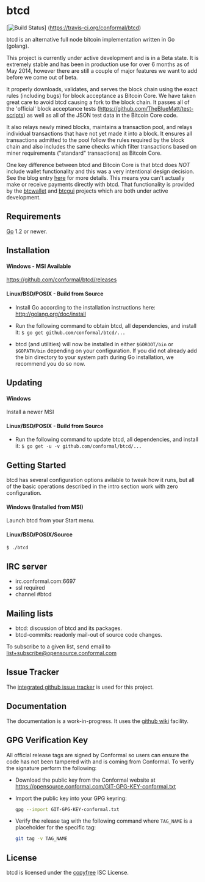 btcd
====

[![Build Status](https://travis-ci.org/conformal/btcd.png?branch=master)]
(https://travis-ci.org/conformal/btcd)

btcd is an alternative full node bitcoin implementation written in Go (golang).

This project is currently under active development and is in a Beta state.  It
is extremely stable and has been in production use for over 6 months as of May
2014, however there are still a couple of major features we want to add before
we come out of beta.

It properly downloads, validates, and serves the block chain using the exact
rules (including bugs) for block acceptance as Bitcoin Core.  We have taken
great care to avoid btcd causing a fork to the block chain.  It passes all of
the 'official' block acceptance tests
(https://github.com/TheBlueMatt/test-scripts) as well as all of the JSON test
data in the Bitcoin Core code.

It also relays newly mined blocks, maintains a transaction pool, and relays
individual transactions that have not yet made it into a block.  It ensures all
transactions admitted to the pool follow the rules required by the block chain
and also includes the same checks which filter transactions based on
miner requirements ("standard" transactions) as Bitcoin Core.

One key difference between btcd and Bitcoin Core is that btcd does *NOT* include
wallet functionality and this was a very intentional design decision.  See the
blog entry [here](https://blog.conformal.com/btcd-not-your-moms-bitcoin-daemon)
for more details.  This means you can't actually make or receive payments
directly with btcd.  That functionality is provided by the
[btcwallet](https://github.com/btcsuite/btcwallet) and
[btcgui](https://github.com/btcsuite/btcgui) projects which are both under
active development.

## Requirements

[Go](http://golang.org) 1.2 or newer.

## Installation

#### Windows - MSI Available

https://github.com/conformal/btcd/releases

#### Linux/BSD/POSIX - Build from Source

- Install Go according to the installation instructions here:
  http://golang.org/doc/install

- Run the following command to obtain btcd, all dependencies, and install it:
  ```$ go get github.com/conformal/btcd/...```

- btcd (and utilities) will now be installed in either ```$GOROOT/bin``` or
  ```$GOPATH/bin``` depending on your configuration.  If you did not already
  add the bin directory to your system path during Go installation, we
  recommend you do so now.

## Updating

#### Windows

Install a newer MSI

#### Linux/BSD/POSIX - Build from Source

- Run the following command to update btcd, all dependencies, and install it:
  ```$ go get -u -v github.com/conformal/btcd/...```

## Getting Started

btcd has several configuration options avilable to tweak how it runs, but all
of the basic operations described in the intro section work with zero
configuration.

#### Windows (Installed from MSI)

Launch btcd from your Start menu.

#### Linux/BSD/POSIX/Source

```bash
$ ./btcd
````

## IRC server

- irc.conformal.com:6697
- ssl required
- channel #btcd

## Mailing lists

- btcd: discussion of btcd and its packages.
- btcd-commits: readonly mail-out of source code changes.

To subscribe to a given list, send email to list+subscribe@opensource.conformal.com

## Issue Tracker

The [integrated github issue tracker](https://github.com/conformal/btcd/issues)
is used for this project.

## Documentation

The documentation is a work-in-progress.  It uses the [github wiki](https://github.com/conformal/btcd/wiki) facility.

## GPG Verification Key

All official release tags are signed by Conformal so users can ensure the code
has not been tampered with and is coming from Conformal.  To verify the
signature perform the following:

- Download the public key from the Conformal website at
  https://opensource.conformal.com/GIT-GPG-KEY-conformal.txt

- Import the public key into your GPG keyring:
  ```bash
  gpg --import GIT-GPG-KEY-conformal.txt
  ```

- Verify the release tag with the following command where `TAG_NAME` is a
  placeholder for the specific tag:
  ```bash
  git tag -v TAG_NAME
  ```

## License

btcd is licensed under the [copyfree](http://copyfree.org) ISC License.
